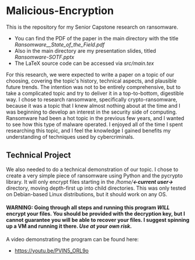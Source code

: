 # Malicious-Encryption

This is the repository for my Senior Capstone research on ransomware.
- You can find the PDF of the paper in the main directory with the title *Ransomware__State_of_the_Field.pdf*
- Also in the main directory are my presentation slides, titled *Ransomware-SOTF.pptx*
- The LaTeX source code can be accessed via *src/main.tex*

For this research, we were expected to write a paper on a topic of our choosing, covering the topic's history, technical aspects, and plausible future trends. The intention was not to be entirely comprehensive, but to take a complicated topic and try to deliver it in a top-to-bottom, digestible way. I chose to research ransomware, specifically crypto-ransomware, because it was a topic that I knew almost nothing about at the time and I was beginning to develop an interest in the security side of computing. Ransomware had been a hot topic in the previous few years, and I wanted to see how this type of malware operated. I enjoyed all of the time I spent researching this topic, and I feel the knowledge I gained benefits my understanding of techniques used by cybercriminals.

## Technical Project
We also needed to do a technical demonstration of our topic. I chose to create a very simple piece of ransomware using Python and the pycrypto library. It will only encrypt files starting in the */home/__<-current user->__* directory, moving depth-first up into child directories. This was only tested on Debian-based Linux distributions, but it should work on any OS.

#### WARNING: Going through all steps and running this program *WILL* encrypt your files. You should be provided with the decryption key, but I cannot guarantee you will be able to recover your files. I suggest spinning up a VM and running it there. *Use at your own risk.*

A video demonstrating the program can be found here:
- https://youtu.be/PVIN5_ORL9o
